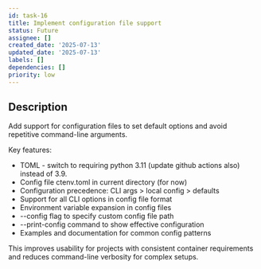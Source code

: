```yaml
---
id: task-16
title: Implement configuration file support
status: Future
assignee: []
created_date: '2025-07-13'
updated_date: '2025-07-13'
labels: []
dependencies: []
priority: low
---
```


## Description

Add support for configuration files to set default options and avoid repetitive command-line arguments.

Key features:
- TOML - switch to requiring python 3.11 (update github actions also) instead of 3.9.
- Config file ctenv.toml in current directory (for now)
- Configuration precedence: CLI args > local config > defaults
- Support for all CLI options in config file format
- Environment variable expansion in config files
- --config flag to specify custom config file path
- --print-config command to show effective configuration
- Examples and documentation for common config patterns

This improves usability for projects with consistent container requirements and reduces command-line verbosity for complex setups.
